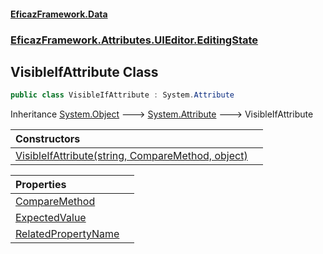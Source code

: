 #### [EficazFramework.Data](EficazFrameworkData.md 'EficazFramework Data')
### [EficazFramework.Attributes.UIEditor.EditingState](EficazFrameworkData.md#EficazFramework.Attributes.UIEditor.EditingState 'EficazFramework.Attributes.UIEditor.EditingState')

## VisibleIfAttribute Class

```csharp
public class VisibleIfAttribute : System.Attribute
```

Inheritance [System.Object](https://docs.microsoft.com/en-us/dotnet/api/System.Object 'System.Object') &#129106; [System.Attribute](https://docs.microsoft.com/en-us/dotnet/api/System.Attribute 'System.Attribute') &#129106; VisibleIfAttribute

| Constructors | |
| :--- | :--- |
| [VisibleIfAttribute(string, CompareMethod, object)](EficazFramework.Attributes.UIEditor.EditingState/VisibleIfAttribute/VisibleIfAttribute(string,CompareMethod,object).md 'EficazFramework.Attributes.UIEditor.EditingState.VisibleIfAttribute.VisibleIfAttribute(string, EficazFramework.Enums.CompareMethod, object)') | |

| Properties | |
| :--- | :--- |
| [CompareMethod](EficazFramework.Attributes.UIEditor.EditingState/VisibleIfAttribute/CompareMethod.md 'EficazFramework.Attributes.UIEditor.EditingState.VisibleIfAttribute.CompareMethod') | |
| [ExpectedValue](EficazFramework.Attributes.UIEditor.EditingState/VisibleIfAttribute/ExpectedValue.md 'EficazFramework.Attributes.UIEditor.EditingState.VisibleIfAttribute.ExpectedValue') | |
| [RelatedPropertyName](EficazFramework.Attributes.UIEditor.EditingState/VisibleIfAttribute/RelatedPropertyName.md 'EficazFramework.Attributes.UIEditor.EditingState.VisibleIfAttribute.RelatedPropertyName') | |
